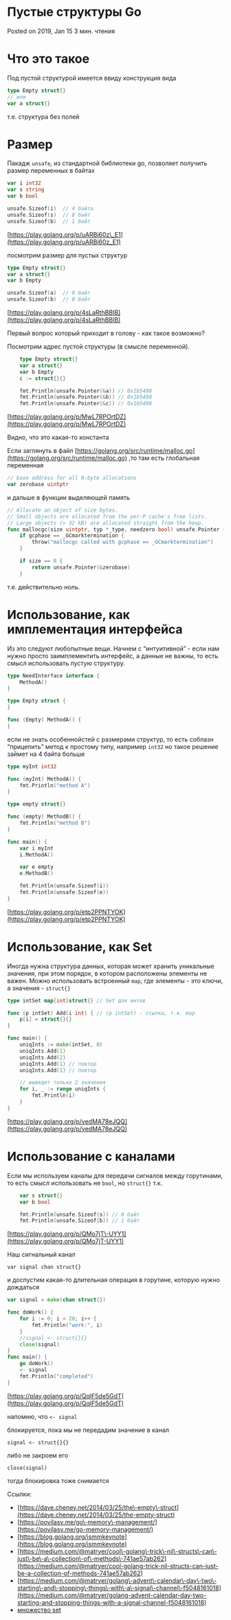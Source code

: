 # Пустые cтруктуры Go

Posted on 2019, Jan 15 3 мин. чтения

# Что это такое

Под пустой структурой имеется ввиду конструкция вида

```go
type Empty struct{}
// или
var a struct{}
```

т.е. структура без полей

# Размер

Пакадж `unsafe`, из стандартной библиотеки go, позволяет получить размер переменных в байтах

```go
var i int32
var s string
var b bool

unsafe.Sizeof(i)  // 4 байта
unsafe.Sizeof(s)  // 8 байт
unsafe.Sizeof(b)  // 1 байт
```

[https://play.golang.org/p/uARBi60z\_E1](https://play.golang.org/p/uARBi60z_E1)

посмотрим размер для пустых структур

```go
type Empty struct{}
var a struct{}
var b Empty

unsafe.Sizeof(a)  // 0 байт
unsafe.Sizeof(b)  // 0 байт
```

[https://play.golang.org/p/4sLaRthBBlB](https://play.golang.org/p/4sLaRthBBlB)

Первый вопрос который приходит в голову \- как такое возможно?

Посмотрим адрес пустой структуры (в смысле переменной).

```go
	type Empty struct{}
	var a struct{}
	var b Empty
	c := struct{}{}

	fmt.Println(unsafe.Pointer(&a)) // 0x1b5498
	fmt.Println(unsafe.Pointer(&b)) // 0x1b5498
	fmt.Println(unsafe.Pointer(&c)) // 0x1b5498
```

[https://play.golang.org/p/MwL7RPOrtDZ](https://play.golang.org/p/MwL7RPOrtDZ)

Видно, что это какая\-то константа

Если заглянуть в файл [https://golang.org/src/runtime/malloc.go](https://golang.org/src/runtime/malloc.go) ,то там есть глобальная переменная

```go
// base address for all 0-byte allocations
var zerobase uintptr
```

и дальше в функции выделяющей память

```go
// Allocate an object of size bytes.
// Small objects are allocated from the per-P cache's free lists.
// Large objects (> 32 kB) are allocated straight from the heap.
func mallocgc(size uintptr, typ *_type, needzero bool) unsafe.Pointer {
	if gcphase == _GCmarktermination {
		throw("mallocgc called with gcphase == _GCmarktermination")
	}

	if size == 0 {
		return unsafe.Pointer(&zerobase)
	}
```

т.е. действительно ноль.

# Использование, как имплементация интерфейса

Из это следуют любопытные вещи. Начнем с “интуитивной” \- если нам нужно просто заимплементить интерфейс, а данные не важны, то есть смысл использовать пустую структуру.

```go
type NeedInterface interface {
	MethodA()
}

type Empty struct {
}

func (Empty) MethodA() {
}
```

если не знать особеннойстей с размерами структур, то есть соблазн “прицепить” метод к простому типу, например `int32` но такое решение займет на 4 байта больше

```go
type myInt int32

func (myInt) MethodA() {
	fmt.Println("method A")
}

type empty struct{}

func (empty) MethodB() {
	fmt.Println("method B")
}

func main() {
	var i myInt
	i.MethodA()

	var e empty
	e.MethodB()

	fmt.Println(unsafe.Sizeof(i))
	fmt.Println(unsafe.Sizeof(e))
}
```

[https://play.golang.org/p/etp2PPNTYOK](https://play.golang.org/p/etp2PPNTYOK)

# Использование, как Set

Иногда нужна структура данных, которая может хранить уникальные значения, при этом порядок, в котором расположены элементы не важен. Можно использовать встроенный `map`, где элементы \- это ключи, а значения \- `struct{}`

```go
type intSet map[int]struct{} // Set для интов

func (p intSet) Add(i int) { // (p intSet) - ссылка, т.к. map
	p[i] = struct{}{}
}

func main() {
	uniqInts := make(intSet, 0)
	uniqInts.Add(1)
	uniqInts.Add(2)
	uniqInts.Add(1) // повтор
	uniqInts.Add(1) // повтор

    // выведет только 2 значения
	for i, _ := range uniqInts {
		fmt.Println(i)
	}
}
```

[https://play.golang.org/p/vedMA78eJQQ](https://play.golang.org/p/vedMA78eJQQ)

# Использование с каналами

Если мы используем каналы для передачи сигналов между горутинами, то есть смысл использовать не `bool`, но `struct{}`
т.к.

```go
	var s struct{}
	var b bool

	fmt.Println(unsafe.Sizeof(s)) // 0 байт
	fmt.Println(unsafe.Sizeof(b)) // 1 байт
```

[https://play.golang.org/p/QMo7jT\-UYY1](https://play.golang.org/p/QMo7jT-UYY1)

Наш сигнальный канал

`var signal chan struct{}`

и доспустим какая\-то длительная операция в горутине, которую нужно дождаться

```go
var signal = make(chan struct{})

func doWork() {
	for i := 0; i < 20; i++ {
		fmt.Println("work:", i)
	}
	//signal <- struct{}{}
	close(signal)
}
func main() {
	go doWork()
	<- signal
	fmt.Println("completed")
}
```

[https://play.golang.org/p/QqlF5de5GdT](https://play.golang.org/p/QqlF5de5GdT)

напомню, что `<- signal`

блокируется, пока мы не передадим значение в канал

`signal <- struct{}{}`

либо не закроем его

`close(signal)`

тогда блокировка тоже снимается

Ссылки:

*   [https://dave.cheney.net/2014/03/25/the\-empty\-struct](https://dave.cheney.net/2014/03/25/the-empty-struct)
*   [https://povilasv.me/go\-memory\-management/](https://povilasv.me/go-memory-management/)
*   [https://blog.golang.org/ismmkeynote](https://blog.golang.org/ismmkeynote)
*   [https://medium.com/@matryer/cool\-golang\-trick\-nil\-structs\-can\-just\-be\-a\-collection\-of\-methods\-741ae57ab262](https://medium.com/@matryer/cool-golang-trick-nil-structs-can-just-be-a-collection-of-methods-741ae57ab262)
*   [https://medium.com/@matryer/golang\-advent\-calendar\-day\-two\-starting\-and\-stopping\-things\-with\-a\-signal\-channel\-f5048161018](https://medium.com/@matryer/golang-advent-calendar-day-two-starting-and-stopping-things-with-a-signal-channel-f5048161018)
*   [множество set](https://ru.wikipedia.org/wiki/%D0%9C%D0%BD%D0%BE%D0%B6%D0%B5%D1%81%D1%82%D0%B2%D0%BE_(%D1%82%D0%B8%D0%BF_%D0%B4%D0%B0%D0%BD%D0%BD%D1%8B%D1%85)#%D0%9E%D0%B1%D1%8A%D0%B5%D0%BA%D1%82_Set)

